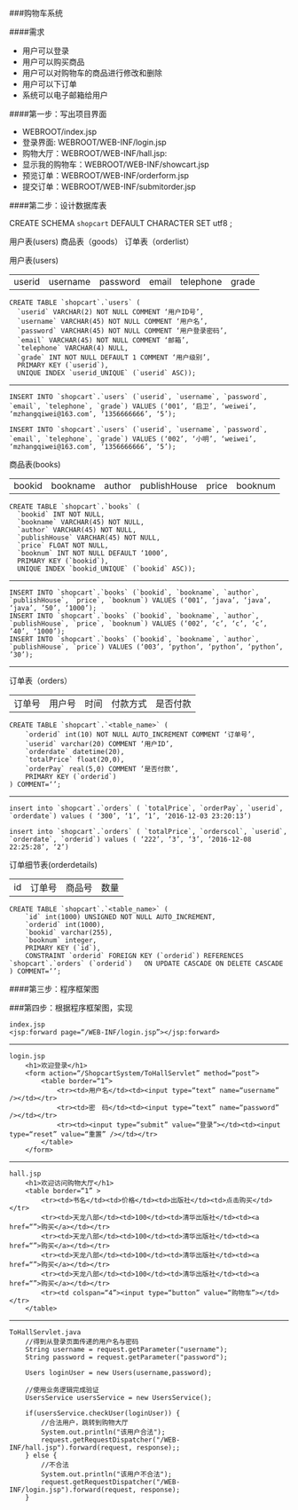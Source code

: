 ###购物车系统

####需求
* 用户可以登录  
* 用户可以购买商品  
* 用户可以对购物车的商品进行修改和删除  
* 用户可以下订单  
* 系统可以电子邮箱给用户



####第一步：写出项目界面
* WEBROOT/index.jsp
* 登录界面: WEBROOT/WEB-INF/login.jsp
* 购物大厅：WEBROOT/WEB-INF/hall.jsp:  
* 显示我的购物车：WEBROOT/WEB-INF/showcart.jsp
* 预览订单：WEBROOT/WEB-INF/orderform.jsp
* 提交订单：WEBROOT/WEB-INF/submitorder.jsp


####第二步：设计数据库表

CREATE SCHEMA `shopcart` DEFAULT CHARACTER SET utf8 ;

用户表(users)
商品表（goods）
订单表（orderlist）


用户表(users)
<table>
	<tr><td>userid</td><td>username</td><td>password</td><td>email</td><td>telephone</td><td>grade</td></tr>
</table>

	CREATE TABLE `shopcart`.`users` (
	  `userid` VARCHAR(2) NOT NULL COMMENT ‘用户ID号’,
	  `username` VARCHAR(45) NOT NULL COMMENT ‘用户名’,
	  `password` VARCHAR(45) NOT NULL COMMENT ‘用户登录密码’,
	  `email` VARCHAR(45) NOT NULL COMMENT ‘邮箱’,
	  `telephone` VARCHAR(4) NULL,
	  `grade` INT NOT NULL DEFAULT 1 COMMENT ‘用户级别’,
	  PRIMARY KEY (`userid`),
	  UNIQUE INDEX `userid_UNIQUE` (`userid` ASC));
---
	INSERT INTO `shopcart`.`users` (`userid`, `username`, `password`, `email`, `telephone`, `grade`) VALUES (‘001’, ‘启卫’, ‘weiwei’, ‘mzhangqiwei@163.com’, ‘1356666666’, ‘5’);
	
	INSERT INTO `shopcart`.`users` (`userid`, `username`, `password`, `email`, `telephone`, `grade`) VALUES (‘002’, ‘小明’, ‘weiwei’, ‘mzhangqiwei@163.com’, ‘1356666666’, ‘5’);


商品表(books)
<table>
	<tr><td>bookid</td><td>bookname</td><td>author</td><td>publishHouse</td><td>price</td><td>booknum</td></tr>
</table>

	CREATE TABLE `shopcart`.`books` (
	  `bookid` INT NOT NULL,
	  `bookname` VARCHAR(45) NOT NULL,
	  `author` VARCHAR(45) NOT NULL,
	  `publishHouse` VARCHAR(45) NOT NULL,
	  `price` FLOAT NOT NULL,
	  `booknum` INT NOT NULL DEFAULT ‘1000’,
	  PRIMARY KEY (`bookid`),
	  UNIQUE INDEX `bookid_UNIQUE` (`bookid` ASC));
----
	INSERT INTO `shopcart`.`books` (`bookid`, `bookname`, `author`, `publishHouse`, `price`, `booknum`) VALUES (‘001’, ‘java’, ‘java’, ‘java’, ’50’, ‘1000’);
	INSERT INTO `shopcart`.`books` (`bookid`, `bookname`, `author`, `publishHouse`, `price`, `booknum`) VALUES (‘002’, ‘c’, ‘c’, ‘c’, ’40’, ‘1000’);
	INSERT INTO `shopcart`.`books` (`bookid`, `bookname`, `author`, `publishHouse`, `price`) VALUES (‘003’, ‘python’, ‘python’, ‘python’, ’30’);

--------

订单表（orders）
<table>
	<tr><td>订单号</td><td>用户号</td><td>时间</td><td>付款方式</td><td>是否付款</td></tr>
</table>

	CREATE TABLE `shopcart`.`<table_name>` (
		`orderid` int(10) NOT NULL AUTO_INCREMENT COMMENT ‘订单号’,
		`userid` varchar(20) COMMENT ‘用户ID’,
		`orderdate` datetime(20),
		`totalPrice` float(20,0),
		`orderPay` real(5,0) COMMENT ‘是否付款’,
		PRIMARY KEY (`orderid`)
	) COMMENT=‘’;
-----
	insert into `shopcart`.`orders` ( `totalPrice`, `orderPay`, `userid`, `orderdate`) values ( ‘300’, ‘1’, ‘1’, ‘2016-12-03 23:20:13’)

	insert into `shopcart`.`orders` ( `totalPrice`, `orderscol`, `userid`, `orderdate`, `orderid`) values ( ‘222’, ‘3’, ‘3’, ‘2016-12-08 22:25:28’, ‘2’)


订单细节表(orderdetails)

<table>
	<tr><td>id</td><td>订单号</td><td>商品号</td><td>数量</td></tr>
</table>



	CREATE TABLE `shopcart`.`<table_name>` (
		`id` int(1000) UNSIGNED NOT NULL AUTO_INCREMENT,
		`orderid` int(1000),
		`bookid` varchar(255),
		`booknum` integer,
		PRIMARY KEY (`id`),
		CONSTRAINT `orderid` FOREIGN KEY (`orderid`) REFERENCES `shopcart`.`orders` (`orderid`)   ON UPDATE CASCADE ON DELETE CASCADE
	) COMMENT=‘’;




####第三步：程序框架图



###第四步：根据程序框架图，实现


	index.jsp
	<jsp:forward page=“/WEB-INF/login.jsp”></jsp:forward>

-----



	login.jsp
		<h1>欢迎登录</h1>
		<form action=“/ShopcartSystem/ToHallServlet” method=“post”>
			<table border=“1”>
				<tr><td>用户名</td><td><input type=“text” name=“username” /></td></tr>
				<tr><td>密　码</td><td><input type=“text” name=“password” /></td></tr>
				<tr><td><input type=“submit” value=“登录”></td><td><input type=“reset” value=“重置” /></td></tr>
			</table>
		</form>


---
	hall.jsp
		<h1>欢迎访问购物大厅</h1>
		<table border=“1” >
			<tr><td>书名</td><td>价格</td><td>出版社</td><td>点击购买</td></tr>
			<tr><td>天龙八部</td><td>100</td><td>清华出版社</td><td><a href=“”>购买</a></td></tr>
			<tr><td>天龙八部</td><td>100</td><td>清华出版社</td><td><a href=“”>购买</a></td></tr>
			<tr><td>天龙八部</td><td>100</td><td>清华出版社</td><td><a href=“”>购买</a></td></tr>
			<tr><td>天龙八部</td><td>100</td><td>清华出版社</td><td><a href=“”>购买</a></td></tr>
			<tr><td colspan=“4”><input type=“button” value=“购物车”></td></tr>
		</table>

-----

	ToHallServlet.java
		//得到从登录页面传递的用户名与密码
		String username = request.getParameter("username");
		String password = request.getParameter("password");
		
		Users loginUser = new Users(username,password);
		
		//使用业务逻辑完成验证
		UsersService usersService = new UsersService();
		
		if(usersService.checkUser(loginUser)) {
			//合法用户，跳转到购物大厅
			System.out.println("该用户合法");
			request.getRequestDispatcher("/WEB-INF/hall.jsp").forward(request, response);;
		} else {
			//不合法
			System.out.println("该用户不合法");
			request.getRequestDispatcher("/WEB-INF/login.jsp").forward(request, response);
		}









